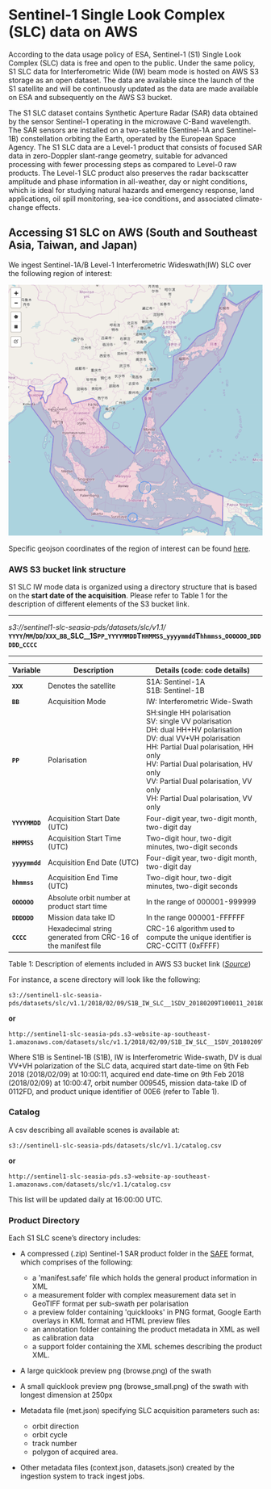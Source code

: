 # Sentinel-1 Single Look Complex (SLC) data on AWS

According to the data usage policy of ESA, Sentinel-1 (S1) Single Look Complex (SLC) data is free and open to the public. Under the same policy, S1 SLC data for Interferometric Wide (IW) beam mode is hosted on AWS S3 storage as an open dataset. The data are available since the launch of the S1 satellite and will be continuously updated as the data are made available on ESA and subsequently on the AWS S3 bucket. 


The S1 SLC dataset contains Synthetic Aperture Radar (SAR) data obtained by the sensor Sentinel-1 operating in the microwave C-Band wavelength. The SAR sensors are installed on a two-satellite (Sentinel-1A and Sentinel-1B) constellation orbiting the Earth, operated by the European Space Agency. The S1 SLC data are a Level-1 product that consists of focused SAR data in zero-Doppler slant-range geometry, suitable for advanced processing with fewer processing steps as compared to Level-0 raw products. The Level-1 SLC product also preserves the radar backscatter amplitude and phase information in all-weather, day or night conditions, which is ideal for studying natural hazards and emergency response, land applications, oil spill monitoring, sea-ice conditions, and associated climate-change effects.


## Accessing S1 SLC on AWS (South and Southeast Asia, Taiwan, and Japan)

We ingest Sentinel-1A/B Level-1 Interferometric Wideswath(IW) SLC over the following region of interest:
<p align="center">
<img src="https://github.com/earthobservatory/sentinel1-opds/blob/master/misc/opendatasetaoi.png" width="650">
</p>

Specific geojson coordinates of the region of interest can be found [here](https://github.com/earthobservatory/sentinel1-opds/blob/master/misc/opendataset.geojson).

### AWS S3 bucket link structure

S1 SLC IW mode data is organized using a directory structure that is based on the **start date of the acquisition**. Please refer to Table 1 for the description of different elements of the S3 bucket link.

---

_s3://sentinel1-slc-seasia-pds/datasets/slc/v1.1/_
**`YYYY`/`MM`/`DD`/`XXX`\_`BB`\_SLC\_\_1S`PP`\_`YYYYMMDD`T`HHMMSS`\_`yyyymmdd`T`hhmmss`\_`OOOOOO`\_`DDDDDD`\_`CCCC`**

---


|Variable      |Description                |Details (code: code details)|
|--------------|---------------------------|----------------------------|
|**`XXX`**      |Denotes the satellite       |S1A: Sentinel-1A <br>S1B: Sentinel-1B|
|**`BB`**       |Acquisition Mode            |IW: Interferometric Wide-Swath       |
|**`PP`**       |Polarisation                |SH:single HH polarisation <br>SV:	single VV polarisation<br>DH:	dual HH+HV polarisation <br>DV:	dual VV+VH polarisation <br>HH:	Partial Dual polarisation, HH only <br>HV:	Partial Dual polarisation, HV only <br>VV:	Partial Dual polarisation, VV only <br>VH:	Partial Dual polarisation, VV only|
|**`YYYYMMDD`** |Acquisition Start Date (UTC)|Four-digit year, two-digit month, two-digit day|
|**`HHMMSS`**   |Acquisition Start Time (UTC)|Two-digit hour, two-digit minutes, two-digit seconds|
|**`yyyymmdd`** |Acquisition End Date (UTC)  |Four-digit year, two-digit month, two-digit day|
|**`hhmmss`**   |Acquisition End Time (UTC)  |Two-digit hour, two-digit minutes, two-digit seconds|
|**`OOOOOO`**   |Absolute orbit number at product start time |In the range of 000001-999999|
|**`DDDDDD`**   |Mission data take ID        |In the range 000001-FFFFFF|
|**`CCCC`**      |Hexadecimal string generated from CRC-16 of the manifest file |CRC-16 algorithm used to compute the unique identifier is CRC-CCITT (0xFFFF)|

Table 1: Description of elements included in AWS S3 bucket link 
([_Source_](https://sentinel.esa.int/web/sentinel/technical-guides/sentinel-1-sar/products-algorithms/level-1-product-formatting))
 
For instance, a scene directory will look like the following: 

```
s3://sentinel1-slc-seasia-pds/datasets/slc/v1.1/2018/02/09/S1B_IW_SLC__1SDV_20180209T100011_20180209T100047_009545_0112FD_00E6
``` 

**or**

```
http://sentinel1-slc-seasia-pds.s3-website-ap-southeast-1.amazonaws.com/datasets/slc/v1.1/2018/02/09/S1B_IW_SLC__1SDV_20180209T100011_20180209T100047_009545_0112FD_00E6
```

Where S1B is Sentinel-1B (S1B), IW is Interferometric Wide-swath, DV is dual VV+VH polarization of the SLC data, acquired start date-time on 9th Feb 2018 (2018/02/09) at 10:00:11, acquired end date-time on 9th Feb 2018 (2018/02/09) at 10:00:47, orbit number 009545, mission data-take ID of 0112FD, and product unique identifier of 00E6 (refer to Table 1).

### Catalog

A csv describing all available scenes is available at:

```
s3://sentinel1-slc-seasia-pds/datasets/slc/v1.1/catalog.csv
```

**or**

```
http://sentinel1-slc-seasia-pds.s3-website-ap-southeast-1.amazonaws.com/datasets/slc/v1.1/catalog.csv
```
This list will be updated daily at 16:00:00 UTC.


### Product Directory

Each S1 SLC scene’s directory includes:
 - A compressed (.zip) Sentinel-1 SAR product folder in the [SAFE](https://sentinel.esa.int/web/sentinel/user-guides/sentinel-1-sar/data-formats/safe-specification) format, which comprises of the following:
     - a 'manifest.safe' file which holds the general product information in XML
     - a measurement folder with complex measurement data set in GeoTIFF format per sub-swath per polarisation
     - a preview folder containing 'quicklooks' in PNG format, Google Earth overlays in KML format and HTML preview files
     - an annotation folder containing the product metadata in XML as well as calibration data
     - a support folder containing the XML schemes describing the product XML.
     
 - A large quicklook preview png (browse.png) of the swath
 - A small quicklook preview png (browse_small.png) of the swath with longest dimension at 250px
 - Metadata file (met.json) specifying SLC acquisition parameters such as: 
     - orbit direction
     - orbit cycle
     - track number
     - polygon of acquired area.
 - Other metadata files (context.json, datasets.json) created by the ingestion system to track ingest jobs.

